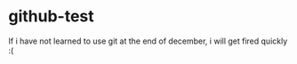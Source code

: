 # github-test
If i have not learned to use git at the end of december, i will get fired quickly :( 
